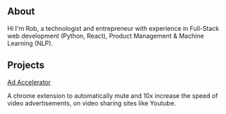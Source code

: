 

## About
Hi I'm Rob, a technologist and entrepreneur with experience in Full-Stack web development (Python, React), Product Management & Machine Learning (NLP).

## Projects

[Ad Accelerator](https://github.com/rkk3/ad-accelerator)
	
 A chrome extension to automatically mute and 10x increase the speed of video advertisements, on video sharing sites like Youtube. 

<!--
**rkk3/rkk3** is a ✨ _special_ ✨ repository because its `README.md` (this file) appears on your GitHub profile.

Here are some ideas to get you started:

- 🔭 I’m currently working on ...
- 🌱 I’m currently learning ...
- 👯 I’m looking to collaborate on ...
- 🤔 I’m looking for help with ...
- 💬 Ask me about ...
- 📫 How to reach me: ...
- 😄 Pronouns: ...
- ⚡ Fun fact: ...
-->
